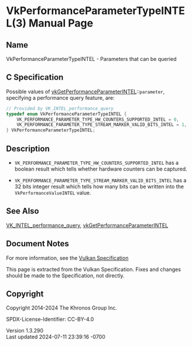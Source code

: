 # VkPerformanceParameterTypeINTEL(3) Manual Page

## Name

VkPerformanceParameterTypeINTEL - Parameters that can be queried



## <a href="#_c_specification" class="anchor"></a>C Specification

Possible values of
[vkGetPerformanceParameterINTEL](https://registry.khronos.org/vulkan/specs/1.3-extensions/man/html/vkGetPerformanceParameterINTEL.html)::`parameter`,
specifying a performance query feature, are:

``` c
// Provided by VK_INTEL_performance_query
typedef enum VkPerformanceParameterTypeINTEL {
    VK_PERFORMANCE_PARAMETER_TYPE_HW_COUNTERS_SUPPORTED_INTEL = 0,
    VK_PERFORMANCE_PARAMETER_TYPE_STREAM_MARKER_VALID_BITS_INTEL = 1,
} VkPerformanceParameterTypeINTEL;
```

## <a href="#_description" class="anchor"></a>Description

- `VK_PERFORMANCE_PARAMETER_TYPE_HW_COUNTERS_SUPPORTED_INTEL` has a
  boolean result which tells whether hardware counters can be captured.

- `VK_PERFORMANCE_PARAMETER_TYPE_STREAM_MARKER_VALID_BITS_INTEL` has a
  32 bits integer result which tells how many bits can be written into
  the `VkPerformanceValueINTEL` value.

## <a href="#_see_also" class="anchor"></a>See Also

[VK_INTEL_performance_query](https://registry.khronos.org/vulkan/specs/1.3-extensions/man/html/VK_INTEL_performance_query.html),
[vkGetPerformanceParameterINTEL](https://registry.khronos.org/vulkan/specs/1.3-extensions/man/html/vkGetPerformanceParameterINTEL.html)

## <a href="#_document_notes" class="anchor"></a>Document Notes

For more information, see the <a
href="https://registry.khronos.org/vulkan/specs/1.3-extensions/html/vkspec.html#VkPerformanceParameterTypeINTEL"
target="_blank" rel="noopener">Vulkan Specification</a>

This page is extracted from the Vulkan Specification. Fixes and changes
should be made to the Specification, not directly.

## <a href="#_copyright" class="anchor"></a>Copyright

Copyright 2014-2024 The Khronos Group Inc.

SPDX-License-Identifier: CC-BY-4.0

Version 1.3.290  
Last updated 2024-07-11 23:39:16 -0700
